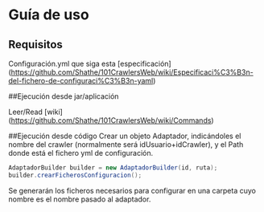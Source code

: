 # Guía de uso

## Requisitos
Configuración.yml que siga esta [especificación] (https://github.com/Shathe/101CrawlersWeb/wiki/Especificaci%C3%B3n-del-fichero-de-configuraci%C3%B3n-yaml)

##Ejecución desde jar/aplicación

Leer/Read [wiki] (https://github.com/Shathe/101CrawlersWeb/wiki/Commands)

##Ejecución desde código
Crear un objeto Adaptador, indicándoles el nombre del crawler (normalmente será idUsuario+idCrawler), y el Path donde está el fichero yml de configuración.

```java
AdaptadorBuilder builder = new AdaptadorBuilder(id, ruta);
builder.crearFicherosConfiguracion();		
```

Se generarán los ficheros necesarios para configurar en una carpeta cuyo nombre es el nombre pasado al adaptador.
